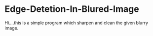 # Edge-Detetion-In-Blured-Image
Hi....this is a simple program which sharpen and clean the given blurry image.
